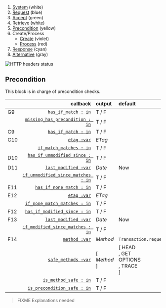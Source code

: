 1. [System](README_system.md) (white)
1. [Request](README_request.md) (blue)
1. [Accept](README_accept.md) (green)
1. [Retrieve](README_retrieve.md) (white)
1. [Precondition](README_precondition.md) (yellow)
1. Create/Process
    * [Create](README_create.md) (violet)
    * [Process](README_process.md) (red)
1. [Response](README_response.md) (cyan)
1. [Alternative](README_alternative.md) (gray)

![HTTP headers status](https://rawgithub.com/for-GET/http-decision-diagram/master/httpdd.png)

## Precondition

This block is in charge of precondition checks.

| | callback | output | default
|:-- | ---: | :--- | :---
|G9 | [`has_if_match : in`](#has_if_match--in) | T / F |
| | [`missing_has_precondition : in`](#missing_has_precondition--in) | T / F |
|C9 | [`has_if_match : in`](#has_if_match--in) | T / F |
|C10 | [`etag :var`](#etag-var) | *ETag* |
| | [`if_match_matches : in`](#if_match_matches--in) | T / F
|D10 | [`has_if_unmodified_since : in`](#has_if_unmodified_since--in) | T / F |
|D11 | [`last_modified :var`](#last_modified-var) | *Date* | Now
| | [`if_unmodified_since_matches : in`](#if_unmodified_since_matches--in) | T / F
|E11 | [`has_if_none_match : in`](#has_if_none_match--in) | T / F |
|E12 | [`etag :var`](#etag-var) | *ETag* |
| | [`if_none_match_matches : in`](#if_none_match_matches--in) | T / F
|F12 | [`has_if_modified_since : in`](#has_if_modified_since--in) | T / F |
|F13 | [`last_modified :var`](#last_modified-var) | *Date* | Now
| | [`if_modified_since_matches : in`](#if_modified_since_matches--in) | T / F
|F14 | [`method :var`](#method-var) | *Method* | `Transaction.request.method`
| | [`safe_methods :var`](#safe_methods-var) | [ *Method* ] | [ HEAD<br>, GET<br> OPTIONS<br>, TRACE<br>]
| | [`is_method_safe : in`](#is_method_safe--in) | T / F |
| | [`is_precondition_safe : in`](#is_precondition_safe--in) | T / F |

> FIXME Explanations needed
